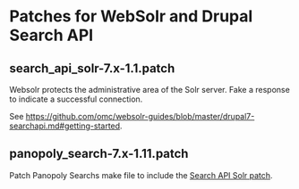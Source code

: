 # Patches for WebSolr and Drupal Search API

## search_api_solr-7.x-1.1.patch

Websolr protects the administrative area of the Solr server. Fake a
response to indicate a successful connection.

See https://github.com/omc/websolr-guides/blob/master/drupal7-searchapi.md#getting-started.

## panopoly_search-7.x-1.11.patch

Patch Panopoly Searchs make file to include the
[Search API Solr patch](#search_api_solr-7x-11patch).
